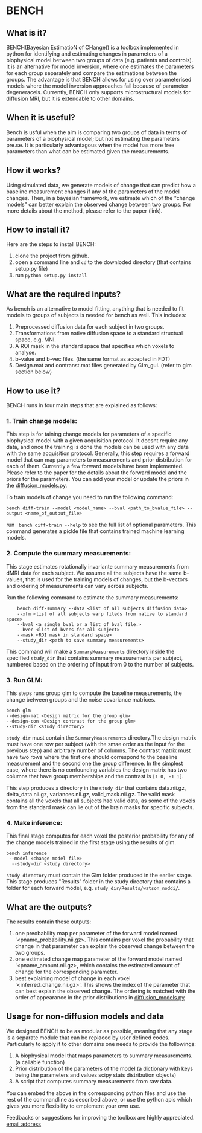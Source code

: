 # BENCH  

## What is it?
BENCH(Bayesian EstimatioN of CHange)) is a toolbox implemented in python for identifying and estimating changes in parameters of a biophysical model between two groups of data (e.g. patients and controls). It is an alternative for model inversion, where one estimates the parameters for each group separately and compare the estimations between the groups. The advantage is that BENCH allows for using over parameterised models where the model inversion approaches fail because of parameter degeneraceis. Currently, BENCH only supports microstructural models for diffusion MRI, but it is extendable to other domains.    

## When it is useful?
Bench is usful when the aim is comparing two groups of data in terms of parameters of a biophysical model; but not estimating the parameters pre.se. It is particularly advantagous when the model has more free parameters than what can be estimated given the measurements.  

## How it works?
Using simulated data, we generate models of change that can predict how a baseline measurement changes if any of the parameters of the model changes. Then, in a bayesian framework, we estimate which of the "change models" can better explain the observed change between two groups. For more details about the method, please refer to the paper (link). 

## How to install it?
Here are the steps to install BENCH: 

1. clone the project from github. 
2. open a command line and ``cd`` to the downloded directory (that contains setup.py file)
3. run ``python setup.py install`` 

## What are the required inputs?
As bench is an alternative to model fitting, anything that is needed to fit models to groups of subjects is needed for bench as well. This includes:

1. Preprocessed diffusion data for each subject in two groups. 
2. Transformations from native diffusion space to a standard structual space, e.g. MNI.
3. A ROI mask in the standard space that specifies which voxels to analyse. 
4. b-value and b-vec files. (the same format as accepted in FDT)
5. Design.mat and contranst.mat files generated by Glm_gui. (refer to glm section below)

## How to use it?
BENCH runs in four main steps that are explained as follows:

### 1. Train change models:
 This step is for taining change models for parameters of a specific biophysical model with a given acquisition protocol. It doesnt require any data, and once the training is done the models can be used with any data with the same acquisition protocol. Generally, this step requires a forward model that can map parameters to measurements and prior distribution for each of them. Currently a few forward models have been implemented. Please refer to the paper for the details about the forward model and the priors for the parameters. You can add your model or update the priors in the [diffusion_models.py](bench/diffusion_models.py). 

 To train models of change you need to run the following command:

```
bench diff-train --model <model_name> --bval <path_to_bvalue_file> --output <name_of_output_file>
```

run `` bench diff-train --help`` to see the full list of optional parameters. This command generates a pickle file that contains trained machine learning models.


### 2. Compute the summary measurements:
This stage estimates rotationally invariante summary measurements from dMRI data for each subject. We assume all the subjects have the same b-values, that is used for the training models of changes, but the b-vectors and ordering of measurements can vary across subjects.

Run the following command to estimate the summary measurements:
``` 
    bench diff-summary --data <list of all subjects diffusion data> 
    --xfm <list of all subjects warp fileds from native to standard space>
    --bval <a single bval or a list of bval file.>
    --bvec <list of bvecs for all subject>
    --mask <ROI mask in standard space>
    --study_dir <path to save summary measurements>
```
This command will make a `SummaryMeasurements` directory inside the specified `study_dir` that contains summary measurements per subject, numbered based on the ordering of input from 0 to the number of subjects.
  
### 3. Run GLM:
This steps runs group glm to compute the baseline measurements, the change between groups and the noise covariance matrices. 

```
bench glm
--design-mat <Design matrix for the group glm>
--design-con <Design contrast for the group glm>
--study-dir <study directory>
```
`study dir` must contain the `SummaryMeasurements` directory.The design matrix must have one row per subject (with the smae order as the input for the previous step) and arbitrary number of columns. The contrast matrix must have two rows where the first one should correspond to the baseline measurement and the second one the group difference. In the simplest case, where there is no confounding variables the design matrix has two columns that have group memberships and the contrast is `[1 0, -1 1]`.    
 
This step produces a directory in the `study dir` that contains data.nii.gz, delta_data.nii.gz, variances.nii.gz, valid_mask.nii.gz. The valid mask contains all the voxels that all subjects had valid data, as some of the voxels from the standard mask can lie out of the brain masks for specific subjects.

### 4. Make inference:
This final stage computes for each voxel the posterior probability for any of the change models trained in the first stage using the results of glm. 
```
bench inference
 --model <change model file>
  --study-dir <study directory>
```

`study directory` must contain the Glm folder produced in the earlier stage. This stage produces "Results" folder in the study directory that contains a folder for each forward model, e.g. `study_dir/Results/watson_noddi/`.  
## What are the outputs?
The results contain these outputs:
1. one preobability map per parameter of the forward model named '<pname_probability.nii.gz>. This contains per voxel the probability that change in that parameter can explain the observed change between the two groups.
2. one estimated change map parameter of the forward model named '<pname_amount.nii.gz>, which contains the estimated amount of change for the corresponding parameter.
3. best explaining model of change in each voxel '<inferred_change.nii.gz>'. This shows the index of the parameter that can best explain the observed change. The ordering is matched with the order of appearance in the prior distributions in [diffusion_models.py](bench/diffusion_models.py) 


## Usage for non-diffusion models and data
We designed BENCH to be as modular as possible, meaning that any stage is a separate module that can be replaced by user defined codes. Particularly to apply it to other domains one needs to provide the followings:
1. A biophysical model that maps parameters to summary measurements. (a callable function)
2. Prior distribution of the parameters of the model (a dictionary with keys being the parameters and values scipy stats distribution objects)
3. A script that computes summary measurements from raw data.

You can embed the above in the corresponding python files and use the rest of the commandline as described above, or use the python apis which gives you more flexibility to emplement your own use.

Feedbacks or suggestions for improving the toolbox are highly appreciated. [email address](mailto:hossein.rafipoor@ndcn.ox.ac.uk)
